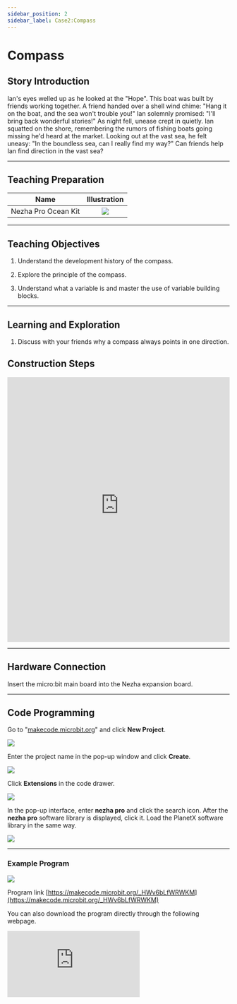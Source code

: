```yaml
---
sidebar_position: 2
sidebar_label: Case2:Compass
---
```


# Compass
## Story Introduction
Ian's eyes welled up as he looked at the "Hope". This boat was built by friends working together. A friend handed over a shell wind chime: "Hang it on the boat, and the sea won't trouble you!" Ian solemnly promised: "I'll bring back wonderful stories!"
As night fell, unease crept in quietly. Ian squatted on the shore, remembering the rumors of fishing boats going missing he'd heard at the market. Looking out at the vast sea, he felt uneasy: "In the boundless sea, can I really find my way?" Can friends help Ian find direction in the vast sea?

---

## Teaching Preparation

| Name | Illustration |
| :----------: | :--------------------------: |
| Nezha Pro Ocean Kit | ![](https://wiki-media-ef.oss-cn-hongkong.aliyuncs.com/docs/microbit/building-blocks/nezha-pro-ocean-kit/nezha-pro-ocean-kit-products-introduction-002.png.png) |

---
## Teaching Objectives
1. Understand the development history of the compass.

2. Explore the principle of the compass.

3. Understand what a variable is and master the use of variable building blocks.

---
## Learning and Exploration

1. Discuss with your friends why a compass always points in one direction.


## Construction Steps

<embed src="https://wiki-media-ef.oss-cn-hongkong.aliyuncs.com/docs/microbit/building-blocks/nezha-pro-ocean-kit/setup-diagram/case02/nezha-pro-ocean-kit-step-02-1.png.pdf" type="application/pdf" width="100%" height="600px" />

---
## Hardware Connection

Insert the micro:bit main board into the Nezha expansion board.

---
## Code Programming

Go to "[makecode.microbit.org](https://makecode.microbit.org)" and click **New Project**.

![](https://wiki-media-ef.oss-cn-hongkong.aliyuncs.com/docs/microbit/building-blocks/microbit-space-science-kit/images/microbit-space-science-kit-case01-07.png)

Enter the project name in the pop-up window and click **Create**.

![](https://wiki-media-ef.oss-cn-hongkong.aliyuncs.com/docs/microbit/building-blocks/microbit-space-science-kit/images/microbit-space-science-kit-case01-11.png)

Click **Extensions** in the code drawer.

![](https://wiki-media-ef.oss-cn-hongkong.aliyuncs.com/docs/microbit/building-blocks/microbit-space-science-kit/images/microbit-space-science-kit-case01-09.png)

In the pop-up interface, enter **nezha pro** and click the search icon. After the **nezha pro** software library is displayed, click it. Load the PlanetX software library in the same way.

![](https://wiki-media-ef.oss-cn-hongkong.aliyuncs.com/docs/microbit/building-blocks/microbit-space-science-kit/images/microbit-space-science-kit-case01-10.png)

---
### Example Program

![](https://wiki-media-ef.oss-cn-hongkong.aliyuncs.com/docs/microbit/building-blocks/nezha-pro-ocean-kit/setup-diagram/nezha-pro-ocean-kit-02.png)

Program link
[https://makecode.microbit.org/_HWv6bLfWRWKM](https://makecode.microbit.org/_HWv6bLfWRWKM)

You can also download the program directly through the following webpage.

<div
    style={{
        position: 'relative',
        paddingBottom: '60%',
        overflow: 'hidden',
    }}
>
    <iframe
        src="https://makecode.microbit.org/_HWv6bLfWRWKM"
        frameborder="0"
        sandbox="allow-popups allow-forms allow-scripts allow-same-origin"
        style={{
            position: 'absolute',
            width: '100%',
            height: '100%',
        }}
    />
</div>

---
### Download Program

Use a USB cable to connect the PC and micro:bit V2.

![](https://wiki-media-ef.oss-cn-hongkong.aliyuncs.com/docs/microbit/building-blocks/microbit-space-science-kit/images/microbit-space-science-kit-manual03.gif)

After successful connection, a drive named MICROBIT will be recognized on the computer.

![](https://wiki-media-ef.oss-cn-hongkong.aliyuncs.com/docs/microbit/building-blocks/microbit-space-science-kit/images/microbit-space-science-kit-manual06.png)

Click ![](https://wiki-media-ef.oss-cn-hongkong.aliyuncs.com/docs/microbit/building-blocks/microbit-space-science-kit/images/microbit-space-science-kit-manual07.png) in the lower left corner and select **Connect Device**.

![](https://wiki-media-ef.oss-cn-hongkong.aliyuncs.com/docs/microbit/building-blocks/microbit-space-science-kit/images/microbit-space-science-kit-manual11.png)

Click ![](https://wiki-media-ef.oss-cn-hongkong.aliyuncs.com/docs/microbit/building-blocks/microbit-space-science-kit/images/microbit-space-science-kit-manual08.png).

![](https://wiki-media-ef.oss-cn-hongkong.aliyuncs.com/docs/microbit/building-blocks/microbit-space-science-kit/images/microbit-space-science-kit-manual12.png)

Click ![](https://wiki-media-ef.oss-cn-hongkong.aliyuncs.com/docs/microbit/building-blocks/microbit-space-science-kit/images/microbit-space-science-kit-manual09.png).

![](https://wiki-media-ef.oss-cn-hongkong.aliyuncs.com/docs/microbit/building-blocks/microbit-space-science-kit/images/microbit-space-science-kit-manual13.png)

In the pop-up window, select **BBC micro:bit CMSIS-DAP**, then select **Connect**. At this point, our micro:bit has been successfully connected.

![](https://wiki-media-ef.oss-cn-hongkong.aliyuncs.com/docs/microbit/building-blocks/microbit-space-science-kit/images/microbit-space-science-kit-manual14.png)

Click **Download Program**

![](https://wiki-media-ef.oss-cn-hongkong.aliyuncs.com/docs/microbit/building-blocks/microbit-space-science-kit/images/microbit-space-science-kit-manual10.png)

---
## Case Demonstration

1. Gyroscope calibration

2. Using the micro:bit compass function.

**Pictures**

---
## Extended Knowledge

### Compass

#### I. Core Structure and Principle

- Magnetic needle characteristics: Made of magnetic materials such as iron and nickel, it forms an N pole (north pole) and an S pole (south pole) after magnetization. According to the principle that "like poles repel and opposite poles attract", the N pole of the magnetic needle will be attracted by the S pole of the Earth's magnetic field (near the geographic north pole), and the S pole will be attracted by the N pole of the Earth's magnetic field (near the geographic south pole), thus stably pointing to the north-south direction.

- Earth's magnetic field: The Earth is like a large magnet. The N pole of the magnetic field is near the geographic south pole, and the S pole is near the geographic north pole. The magnetic field lines of the magnetic field start from the geographic south pole and return to the geographic north pole, enabling the magnetic needle to obtain a directional force.

- Free rotation design: To reduce friction, the magnetic needle is mostly supported by a smooth axis or suspended in a liquid (such as kerosene), ensuring flexible rotation on the horizontal plane and quick response to magnetic field changes.

#### II. Key Influencing Factors

- Magnetic declination: The north and south poles of the Earth's magnetic field do not coincide with the geographic north and south poles. The angle between them is called "magnetic declination". For example, the magnetic declination in Beijing is about 5° west. When in use, the reading needs to be corrected according to the local magnetic declination to obtain the accurate geographic direction.

- External interference: Near magnets, high-voltage lines, iron-containing minerals, etc., the external magnetic field will interfere with the direction of the magnetic needle; the electromagnetic field of electronic equipment may also affect the accuracy of the compass.

#### III. Types and Development

| **Type** | **Characteristics** | **Application Scenarios** |
| --- | --- | --- |
| Traditional compass | Water-floated or dry compass, indicating direction through a floating magnetic needle or axis support, with azimuths (such as north, south, east, west) marked on the dial. | Ancient navigation, geological exploration, feng shui survey, etc. |
| Electronic compass | Uses magnetic sensors (such as Hall effect sensors) to detect magnetic fields, which are processed by circuits and display directions on the screen, with strong anti-interference ability and accurate readings. | Mobile phones, car navigation, drones and other modern devices. |
| Magnetoresistive compass | Based on the magnetoresistive effect (the resistance of the material changes when the magnetic field changes), it has high sensitivity and is suitable for precision navigation. | High-end fields such as aviation and aerospace. |

#### IV. Practical Applications and Significance

- Navigation foundation: When GPS signals are weak or there is no power supply (such as wilderness hiking, maritime distress), the compass is an important backup tool to ensure direction judgment.

- Scientific research: Geologists study the history of the Earth's magnetic field through the remanence of rocks; archaeologists use compasses to locate the orientation of ancient relics.

- Cultural symbol: As one of the four great inventions of ancient China, the compass promoted the development of the Age of Discovery and is a symbol of human exploration of the world.
